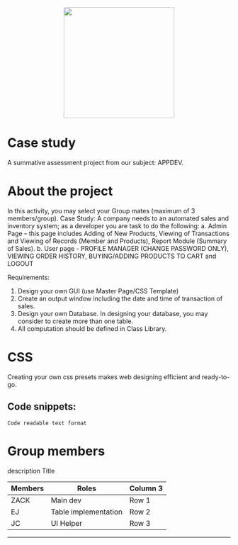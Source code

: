 <div align="center">
  <img height="250" src="https://media2.giphy.com/media/v1.Y2lkPTc5MGI3NjExcjdnZWZtdW9sd2pwOXEyczFnamtzYm5veHhzZGpsbmgxanplMmtueiZlcD12MV9pbnRlcm5hbF9naWZfYnlfaWQmY3Q9Zw/3oKIPjtNwrAs2SglFu/giphy.gif"  />
</div>

# Case study
A summative assessment project from our subject: APPDEV. 


# About the project
In this activity, you may select your Group mates (maximum of 3 members/group).
Case Study:
A company needs to an automated sales and inventory system; as a developer you are task to do the following:
a.	Admin Page – this page includes Adding of New Products, Viewing of Transactions and Viewing of Records (Member and Products), Report Module (Summary of Sales).
b.	User page - PROFILE MANAGER (CHANGE PASSWORD ONLY), VIEWING ORDER HISTORY, BUYING/ADDING PRODUCTS TO CART and LOGOUT

Requirements:
1.	Design your own GUI (use Master Page/CSS Template)
2.	Create an output window including the date and time of transaction of sales.
3.	Design your own Database. In designing your database, you may consider to create more than one table.
4.	All computation should be defined in Class Library.




# CSS
Creating your own css presets makes web designing efficient and ready-to-go.

## Code snippets:
```Code readable text format```

# Group members
description
Title

| Members | Roles | Column 3 |
|----------|----------|----------|
| ZACK    | Main dev    | Row 1    |
| EJ    | Table implementation    | Row 2    |
| JC    | UI Helper   | Row 3    |


---
